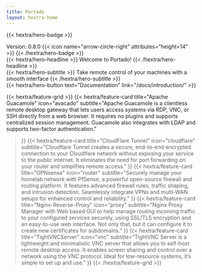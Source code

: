 ```yaml
---
title: Portado
layout: hextra-home
---
```


{{< hextra/hero-badge >}}
  <div class="hx-w-2 hx-h-2 hx-rounded-full" style="background-color:rgb(2, 185, 70);"></div>
  <span>Version: 0.8.0</span>
  {{< icon name="arrow-circle-right" attributes="height=14" >}}
{{< /hextra/hero-badge >}}

<div class="hx-mt-6 hx-mb-6">
{{< hextra/hero-headline >}}
  Welcome to Portado!
{{< /hextra/hero-headline >}}
</div>

<div class="hx-mb-12">
{{< hextra/hero-subtitle >}}
  Take remote control of your machines with a smooth interface
{{< /hextra/hero-subtitle >}}
</div>


<div class="hx-mb-6">
{{< hextra/hero-button text="Documentation" link="/docs/introduction/" >}}
</div>

<div class="grid grid-cols-1 sm:grid-cols-2 lg:grid-cols-3 gap-6"></div>

{{< hextra/feature-grid >}}
  {{< hextra/feature-card
    title="Apache Guacamole"
    icon="avacado"
    subtitle="Apache Guacamole is a clientless remote desktop gateway that lets users access systems via RDP, VNC, or SSH directly from a web browser. It requires no plugins and supports centralized session management. Guacamole also integrates with LDAP and supports two-factor authentication."
  >}}
  {{< hextra/feature-card
    title="CloudFlare Tunnel"
    icon="cloudflare"
    subtitle="Cloudflare Tunnel creates a secure, end-to-end encrypted connection to your Cloudflare network without exposing your service to the public internet. It eliminates the need for port forwarding on your router and simplifies remote access."
  >}}
      {{< hextra/feature-card
    title="OPNsense"
    icon="router"
    subtitle="Securely manage your homelab network with PfSense, a powerful open-source firewall and routing platform. It features advanced firewall rules, traffic shaping, and intrusion detection. Seamlessly integrate VPNs and multi-WAN setups for enhanced control and reliability."
  >}}
  {{< hextra/feature-card
    title="Nginx-Reverse-Proxy"
    icon="proxy"
    subtitle="Nginx Proxy Manager with Web based GUI to help manage routing incoming traffic to your configured services securely, using SSL/TLS encryption and an easy-to-use web interface. Not only that, but it can configure it to create new certificates for subdomains."
  >}}
  {{< hextra/feature-card
    title="TightVNCServer"
    icon="vnc"
    subtitle="TightVNC Server is a lightweight and minimalistic VNC server that allows you to self-host remote desktop access. It enables screen sharing and control over a network using the VNC protocol. Ideal for low-resource systems, it’s simple to set up and use."
  >}}
{{< /hextra/feature-grid >}}
